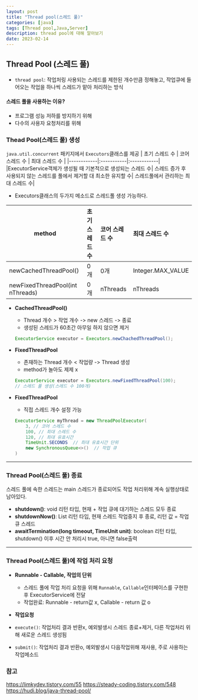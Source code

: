 ```yaml
---
layout: post
title: "Thread pool(스레드 풀)"
categories: [java]
tags: [Thread pool,Java,Server]
description: thread pool에 대해 알아보기
date: 2023-02-14
---
```


## Thread Pool (스레드 풀)
 - `thread pool`: 작업처링 사용되는 스레드를 제한된 개수만큼 정해놓고, 작업큐에 들어오는 작업을 하나씩 스레드가 맡아 처리하는 방식
 #### 스레드 풀을 사용하는 이유?
 -  프로그램 성능 저하를 방지하기 위해
 -  다수의 사용자 요청처리를 위해

### Thead Pool(스레드 풀) 생성
 `java.util.concurrent` 패키지에서 `Executors`클래스를 제공
 | 초기 스레드 수 | 코어 스레드 수 | 최대 스레드 수 |
 |------------|:-----------|:------------|
 |ExecutorService객체가 생성될 때 기본적으로 생성되는 스레드 수| 스레드 증가 후 사용되지 않는 스레드를 풀에서 제거할 대 최소한 유지할 수| 스레드풀에서 관리하는 최대 스레드 수|

 - Executors클래스의 두가지 메소드로 스레드풀 생성 가능하다.

 |method| 초기 스레드 수 | 코어 스레드 수 | 최대 스레드 수 |
 |------|:-----------|:------------|:-----------|
 |newCachedThreadPool()|0개|0개|Integer.MAX_VALUE|
 |newFixedThreadPool(int nThreads)|0개|nThreads|nThreads|

  - **CachedThreadPool()**
    - Thread 개수 > 작업 개수 -> new 스레드 -> 종료
    - 생성된 스레드가 60초간 아무일 하지 않으면 제거
    ```java
    ExecutorService executor = Executors.newChachedThreadPool();
    ```

  - **FixedThreadPool**
    - 존재하는 Thread 개수 < 작업량 -> Thread 생성
    - method가 놀아도 제제 x
    ```java
    ExecutorService executor = Executors.newFixedThreadPool(100); 
    // 스레드 풀 생성(스레드 수 100개)
    ```

  - **FixedThreadPool**
    - 직접 스레드 개수 설정 가능
    ```java
    ExecutorService myThread = new ThreadPoolExecutor(
        3, // 코어 스레드 수
        100, // 최대 스레드 수
        120, // 최대 유효시간
        TimeUnit.SECONDS  // 최대 유효시간 단위
        new SynchronousQueue<>()  // 작업 큐
    )
    ```
 - - -
 ### Thread Pool(스레드 풀) 종료
  스레드 풀에 속한 스레드는 main 스레드가 종료되어도 작업 처리위해 계속 실행상태로 남아있다.

  - **shutdown()**: void 리턴 타입, 현재 + 작업 큐에 대기하는 스레드 모두 종료
  - **shutdownNow()**: List 리턴 타입, 현재 스레드 작업중지 후 종료, 리턴 값 = 작업큐 스레드
  - **awaitTermination(long timeout, TimeUnit unit)**: boolean 리턴 타입, shutdown() 이후 시간 안 처리시 true, 아니면 false출력

  - - -
### Thread Pool(스레드 풀)에 작업 처리 요청
  - **Runnable - Callable, 작업의 단위**
    - 스레드 풀에 작업 처리 요청을 위해 `Runnable`, `Callable`인터페이스를 구현한 후 ExecutorService에 전달
    - 작업완료: Runnable - return값 x, Callable - return 값 o
 
  - **작업요청**
   - `execute()`: 작업처리 결과 반환x, 예외발생시 스레드 종료+제거, 다른 작업처리 위해 새로운 스레드 생성됨
   - `submit()`: 작업처리 결과 반환o, 예외발생시 다음작업위해 재사용, 주로 사용하는 작업메소드


### 참고
 <https://limkydev.tistory.com/55>
 <https://steady-coding.tistory.com/548>
 <https://hudi.blog/java-thread-pool/>
